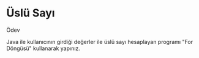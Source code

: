 # Üslü Sayı
Ödev

Java ile kullanıcının girdiği değerler ile üslü sayı hesaplayan programı "For Döngüsü" kullanarak yapınız.
